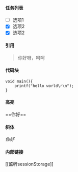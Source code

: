 #### 任务列表
- [ ] 选项1
- [X] 选项2
- [X] 选项2

#### 引用
> 你好呀，呵呵

#### 代码块
```
void main(){ 
	printf("hello world\r\n"); 
} 
```

#### 高亮
==你好==

#### 斜体
*你好*

#### 内部链接
[[监听sessionStorage]]
